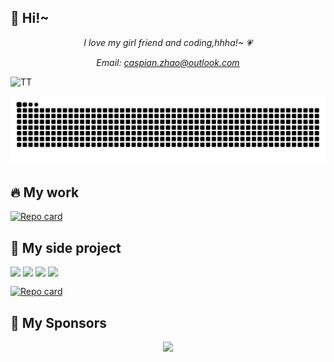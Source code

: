 ## 🎉 Hi!~

*<p align="center">I love my girl friend and coding,hhha!~ 💗</p>*

*<p align="center">Email: caspian.zhao@outlook.com</p>*

![TT](./TT.HEIC)
<!-- <img src="./TT.HEIC" alt="app"/> -->

<p align="center">
  <img src="https://raw.githubusercontent.com/dohooo/dohooo/output/github-contribution-grid-snake.svg" />
</p>

## 🔥 My work

[![Repo card](https://github-readme-stats.vercel.app/api/pin/?username=Crossbell-Box&repo=xLog-mobile&theme=dark)](https://github.com/Crossbell-Box/xLog-mobile)

## 🔧 My side project

<img src="https://img.shields.io/npm/dm/react-native-reanimated-carousel.svg?style=flat-square&colorB=007ec6" height="22" align="top" /> <img src="https://img.shields.io/npm/dw/react-native-reanimated-carousel.svg?style=flat-square&colorB=007ec6" height="22" align="top" /> <img src="https://img.shields.io/github/issues/dohooo/react-native-reanimated-carousel.svg?style=flat-square" height="22" align="top" /> <img src="https://img.shields.io/github/issues-closed/dohooo/react-native-reanimated-carousel.svg?style=flat-square&colorB=44cc11" height="22" align="top" />

[![Repo card](https://github-readme-stats.vercel.app/api/pin/?username=dohooo&repo=react-native-reanimated-carousel&theme=dark&wlb=true)](https://github.com/dohooo/react-native-reanimated-carousel)

## 🫡 My Sponsors

<p align="center">
  <img src='https://github.com/dohooo/sponsors/blob/master/sponsors.png?raw=true'/>
</p>

